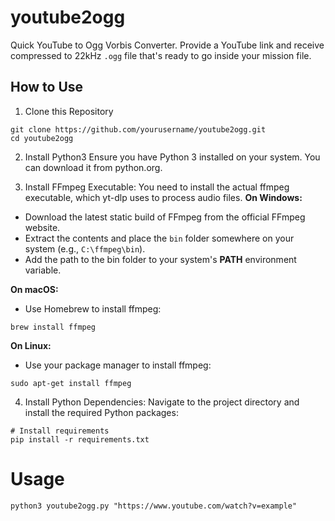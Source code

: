 # youtube2ogg

Quick YouTube to Ogg Vorbis Converter. Provide a YouTube link and receive compressed to 22kHz `.ogg` file that's ready to go inside your mission file.
## How to Use

1. Clone this Repository
```
git clone https://github.com/yourusername/youtube2ogg.git
cd youtube2ogg
```

2. Install Python3
Ensure you have Python 3 installed on your system. You can download it from python.org.

3. Install FFmpeg Executable:
You need to install the actual ffmpeg executable, which yt-dlp uses to process audio files.
**On Windows:**
* Download the latest static build of FFmpeg from the official FFmpeg website.
* Extract the contents and place the `bin` folder somewhere on your system (e.g., `C:\ffmpeg\bin`).
* Add the path to the bin folder to your system's **PATH** environment variable.

**On macOS:**
* Use Homebrew to install ffmpeg:
```
brew install ffmpeg
```

**On Linux:**
* Use your package manager to install ffmpeg:
```
sudo apt-get install ffmpeg
```

4. Install Python Dependencies:
Navigate to the project directory and install the required Python packages:
```
# Install requirements
pip install -r requirements.txt
```
  
# Usage
```
python3 youtube2ogg.py "https://www.youtube.com/watch?v=example"
```
